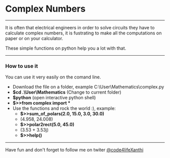 <h1>Complex Numbers</h1>
<hr />
<p>It is often that electrical engineers in order to solve circuits
they have to calculate complex numbers, it is fustrating to make all the
computations on paper or on your calculator.</p>
<p>These simple functions on python help you a lot with that.</p>
<hr />
<h3>How to use it</h3>
<p>You can use it very easily on the comand line.</p>
<ul>
	<li>Download the file on a folder, example C:\User\Mathematics\complex.py</li>
	<li><b>$cd .\User\Mathematics</b> (Change to current folder)</li>
	<li><b>$python</b> (open interactive python shell)</li>
	<li><b>$>>from complex import *</b></li>
	<li>Use the functions and rock the world :), example:
		<ul>
			<li><b>$>>sum_of_polars(2.0, 15.0, 3.0, 30.0)</b></li>
			<li>(4.958, 24.008)</li>
			<li><b>$>>polar2rect(5.0, 45.0)</b></li>
			<li>(3.53 + 3.53j)</li>
			<li><b>$>>help()</b></li>
		</ul>
	</li>
</ul>
<hr />
<p>Have fun and don't forget to follow me on twiter <a href="https://twitter.com/code4lifeXanthi">@code4lifeXanthi</a></p>